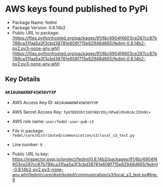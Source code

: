# AWS keys found published to PyPi

* Package Name: fedml
* Package Version: 0.8.14b2
* Public URL to package: [https://files.pythonhosted.org/packages/91/6b/4904f4603ce287cc87b788ca31faa5a3f3cbd38781e608f715e82948d665/fedml-0.8.14b2-py2.py3-none-any.whl](https://files.pythonhosted.org/packages/91/6b/4904f4603ce287cc87b788ca31faa5a3f3cbd38781e608f715e82948d665/fedml-0.8.14b2-py2.py3-none-any.whl)

## Key Details

### `AKIAUAWARWF4SW36VYXP`

* AWS Access Key ID: `AKIAUAWARWF4SW36VYXP`
* AWS Secret Access Key: `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` 
* AWS role name: `user/fedml-user-pub-s3`
* File in package: `fedml/core/distributed/communication/s3/local_s3_test.py`
* Line number: `9`

* Public URL to key: https://inspector.pypi.io/project/fedml/0.8.14b2/packages/91/6b/4904f4603ce287cc87b788ca31faa5a3f3cbd38781e608f715e82948d665/fedml-0.8.14b2-py2.py3-none-any.whl/fedml/core/distributed/communication/s3/local_s3_test.py#line.9


